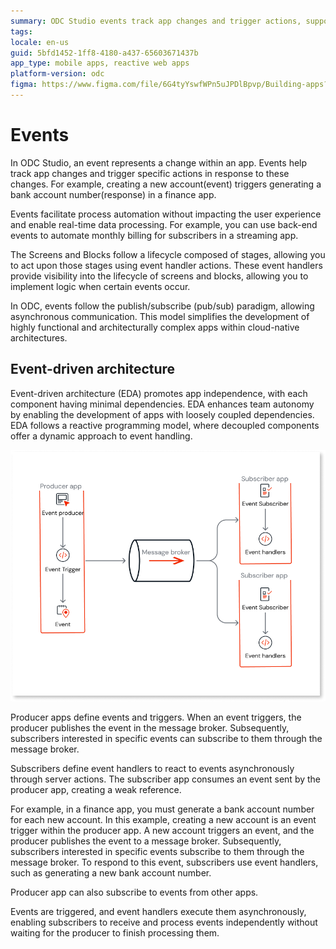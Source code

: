 ```yaml
---
summary: ODC Studio events track app changes and trigger actions, supporting front-end user interactions and back-end process automation with a pub/sub model.
tags:
locale: en-us
guid: 5bfd1452-1ff8-4180-a437-65603671437b
app_type: mobile apps, reactive web apps
platform-version: odc
figma: https://www.figma.com/file/6G4tyYswfWPn5uJPDlBpvp/Building-apps?type=design&node-id=4899%3A360&mode=design&t=mCB2zDPcFcH2IZGf-1
---
```

# Events

In ODC Studio, an event represents a change within an app. Events help track app changes and trigger specific actions in response to these changes. For example, creating a new account(event) triggers generating a bank account number(response) in a finance app.

Events facilitate process automation without impacting the user experience and enable real-time data processing. For example, you can use back-end events to automate monthly billing for subscribers in a streaming app.

The Screens and Blocks follow a lifecycle composed of stages, allowing you to act upon those stages using event handler actions. These event handlers provide visibility into the lifecycle of screens and blocks, allowing you to implement logic when certain events occur.

In ODC, events follow the publish/subscribe (pub/sub) paradigm, allowing asynchronous communication. This model simplifies the development of highly functional and architecturally complex apps within cloud-native architectures.
 
## Event-driven architecture

Event-driven architecture (EDA) promotes app independence, with each component having minimal dependencies. EDA enhances team autonomy by enabling the development of apps with loosely coupled dependencies. EDA follows a reactive programming model, where decoupled components offer a dynamic approach to event handling.

![Diagram showing the flow of events from a producer app to a message broker and then to subscriber apps with event handlers.](images/Architecture-diagram-events.png "Event-Driven Architecture Diagram")

Producer apps define events and triggers. When an event triggers, the producer publishes the event in the message broker. Subsequently, subscribers interested in specific events can subscribe to them through the message broker. 

Subscribers define event handlers to react to events asynchronously through server actions. The subscriber app consumes an event sent by the producer app, creating a weak reference.

For example, in a finance app, you must generate a bank account number for each new account. In this example, creating a new account is an event trigger within the producer app. A new account triggers an event, and the producer publishes the event to a message broker. Subsequently, subscribers interested in specific events subscribe to them through the message broker. To respond to this event, subscribers use event handlers, such as generating a new bank account number.

<div class="info" markdown="1">

Producer app can also subscribe to events from other apps.

</div>

Events are triggered, and event handlers execute them asynchronously, enabling subscribers to receive and process events independently without waiting for the producer to finish processing them.
